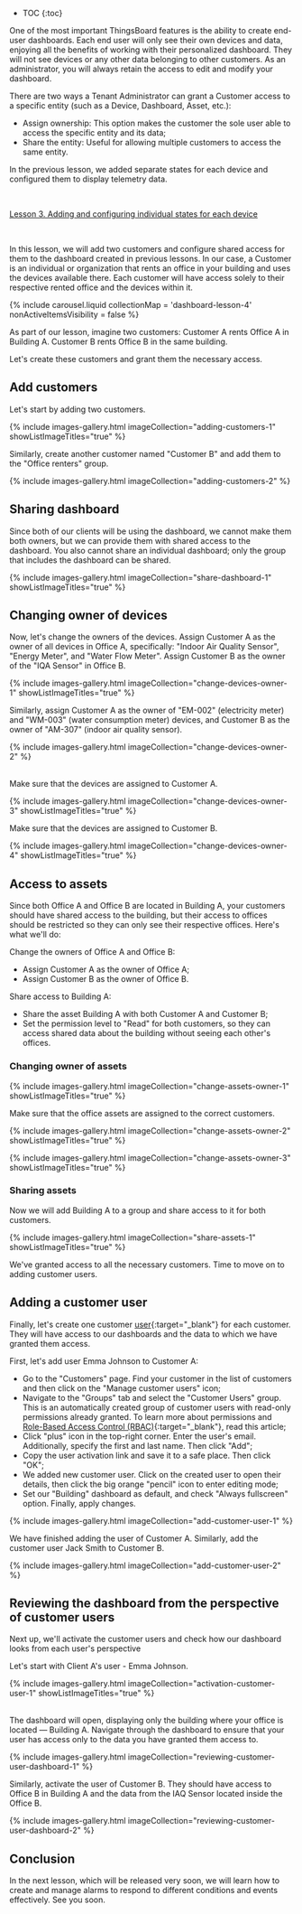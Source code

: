 * TOC
{:toc}

One of the most important ThingsBoard features is the ability to create end-user dashboards.
Each end user will only see their own devices and data, enjoying all the benefits of working with their personalized dashboard. They will not see devices or any other data belonging to other customers.
As an administrator, you will always retain the access to edit and modify your dashboard. 

There are two ways a Tenant Administrator can grant a Customer access to a specific entity (such as a Device, Dashboard, Asset, etc.):

- Assign ownership: This option makes the customer the sole user able to access the specific entity and its data;
- Share the entity: Useful for allowing multiple customers to access the same entity.

In the previous lesson, we added separate states for each device and configured them to display telemetry data.

<br>
<p><a href="/docs/{{docsPrefix}}user-guide/advanced-guides-for-working-with-dashboard/advanced-dashboard-guide-lesson-3/" class="n-button add-device">Lesson 3. Adding and configuring individual states for each device</a></p>

<br>

In this lesson, we will add two customers and configure shared access for them to the dashboard created in previous lessons.
In our case, a Customer is an individual or organization that rents an office in your building and uses the devices available there.
Each customer will have access solely to their respective rented office and the devices within it.

{% include carousel.liquid collectionMap = 'dashboard-lesson-4' nonActiveItemsVisibility = false %}

As part of our lesson, imagine two customers: Customer A rents Office A in Building A. Customer B rents Office B in the same building.

Let's create these customers and grant them the necessary access.

## Add customers

Let's start by adding two customers. 

{% include images-gallery.html imageCollection="adding-customers-1" showListImageTitles="true" %}

Similarly, create another customer named "Customer B" and add them to the "Office renters" group.

{% include images-gallery.html imageCollection="adding-customers-2" %}

## Sharing dashboard

Since both of our clients will be using the dashboard, we cannot make them both owners, but we can provide them with shared access to the dashboard. You also cannot share an individual dashboard; only the group that includes the dashboard can be shared.

{% include images-gallery.html imageCollection="share-dashboard-1" showListImageTitles="true" %}

## Changing owner of devices

Now, let's change the owners of the devices. Assign Customer A as the owner of all devices in Office A, specifically: "Indoor Air Quality Sensor", "Energy Meter", and "Water Flow Meter". Assign Customer B as the owner of the "IQA Sensor" in Office B.

{% include images-gallery.html imageCollection="change-devices-owner-1" showListImageTitles="true" %}

Similarly, assign Customer A as the owner of "EM-002" (electricity meter) and "WM-003" (water consumption meter) devices, and Customer B as the owner of "AM-307" (indoor air quality sensor).

{% include images-gallery.html imageCollection="change-devices-owner-2" %}

<br>
Make sure that the devices are assigned to Customer A.

{% include images-gallery.html imageCollection="change-devices-owner-3" showListImageTitles="true" %}

Make sure that the devices are assigned to Customer B.

{% include images-gallery.html imageCollection="change-devices-owner-4" showListImageTitles="true" %}

## Access to assets

Since both Office A and Office B are located in Building A, your customers should have shared access to the building, but their access to offices should be restricted so they can only see their respective offices. Here's what we'll do:

Change the owners of Office A and Office B:

- Assign Customer A as the owner of Office A;
- Assign Customer B as the owner of Office B.

Share access to Building A:

- Share the asset Building A with both Customer A and Customer B;
- Set the permission level to "Read" for both customers, so they can access shared data about the building without seeing each other's offices.

### Changing owner of assets

{% include images-gallery.html imageCollection="change-assets-owner-1" showListImageTitles="true" %}

Make sure that the office assets are assigned to the correct customers.

{% include images-gallery.html imageCollection="change-assets-owner-2" showListImageTitles="true" %}

{% include images-gallery.html imageCollection="change-assets-owner-3" showListImageTitles="true" %}

### Sharing assets

Now we will add Building A to a group and share access to it for both customers.

{% include images-gallery.html imageCollection="share-assets-1" showListImageTitles="true" %}

We&#39;ve granted access to all the necessary customers. Time to move on to adding customer users.

## Adding a customer user

Finally, let&#39;s create one customer [user](/docs/{{docsPrefix}}user-guide/ui/users){:target="_blank"} for each customer. They will have access to our dashboards and the data to which we have granted them access.

First, let&#39;s add user Emma Johnson to Customer A:

- Go to the "Customers" page. Find your customer in the list of customers and then click on the "Manage customer users" icon;
- Navigate to the "Groups" tab and select the "Customer Users" group. This is an automatically created group of customer users with read-only permissions already granted. To learn more about permissions and [Role-Based Access Control (RBAC)](/docs/{{docsPrefix}}user-guide/rbac){:target="_blank"}, read this article;
- Click "plus" icon in the top-right corner. Enter the user&#39;s email. Additionally, specify the first and last name. Then click "Add";
- Copy the user activation link and save it to a safe place. Then click "OK";
- We added new customer user. Click on the created user to open their details, then click the big orange "pencil" icon to enter editing mode;
- Set our "Building" dashboard as default, and check "Always fullscreen" option. Finally, apply changes.

{% include images-gallery.html imageCollection="add-customer-user-1" %}

We have finished adding the user of Customer A. Similarly, add the customer user Jack Smith to Customer B.

{% include images-gallery.html imageCollection="add-customer-user-2" %}

## Reviewing the dashboard from the perspective of customer users

Next up, we&#39;ll activate the customer users and check how our dashboard looks from each user&#39;s perspective

Let&#39;s start with Client A&#39;s user - Emma Johnson.

{% include images-gallery.html imageCollection="activation-customer-user-1" showListImageTitles="true" %}

<br>
The dashboard will open, displaying only the building where your office is located — Building A. Navigate through the dashboard to ensure that your user has access only to the data you have granted them access to.

{% include images-gallery.html imageCollection="reviewing-customer-user-dashboard-1" %}

Similarly, activate the user of Customer B. They should have access to Office B in Building A and the data from the IAQ Sensor located inside the Office B.

{% include images-gallery.html imageCollection="reviewing-customer-user-dashboard-2" %}

## Conclusion

In the next lesson, which will be released very soon, we will learn how to create and manage alarms to respond to different conditions and events effectively. See you soon.